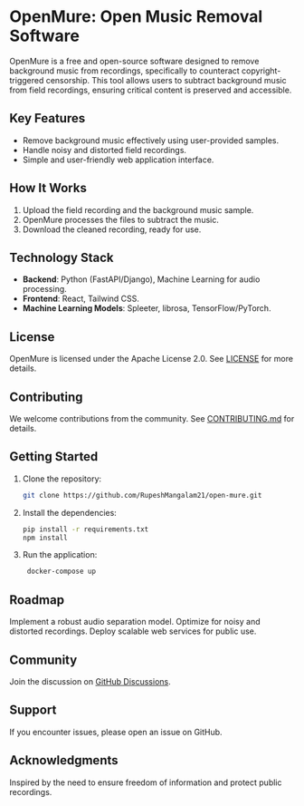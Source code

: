 # OpenMure: Open Music Removal Software

OpenMure is a free and open-source software designed to remove background music from recordings, specifically to counteract copyright-triggered censorship. This tool allows users to subtract background music from field recordings, ensuring critical content is preserved and accessible.

## Key Features
- Remove background music effectively using user-provided samples.
- Handle noisy and distorted field recordings.
- Simple and user-friendly web application interface.

## How It Works
1. Upload the field recording and the background music sample.
2. OpenMure processes the files to subtract the music.
3. Download the cleaned recording, ready for use.

## Technology Stack
- **Backend**: Python (FastAPI/Django), Machine Learning for audio processing.
- **Frontend**: React, Tailwind CSS.
- **Machine Learning Models**: Spleeter, librosa, TensorFlow/PyTorch.

## License
OpenMure is licensed under the Apache License 2.0. See [LICENSE](LICENSE) for more details.

## Contributing
We welcome contributions from the community. See [CONTRIBUTING.md](CONTRIBUTING.md) for details.

## Getting Started
1. Clone the repository:

   ```bash
   git clone https://github.com/RupeshMangalam21/open-mure.git


2. Install the dependencies:

   ```bash
   pip install -r requirements.txt
   npm install


3. Run the application:
  
   ```bash
    docker-compose up


## Roadmap
Implement a robust audio separation model.
Optimize for noisy and distorted recordings.
Deploy scalable web services for public use.

## Community
Join the discussion on [GitHub Discussions](https://github.com/RupeshMangalam21/open-mure/discussions).

## Support
If you encounter issues, please open an issue on GitHub.

## Acknowledgments
Inspired by the need to ensure freedom of information and protect public recordings.
